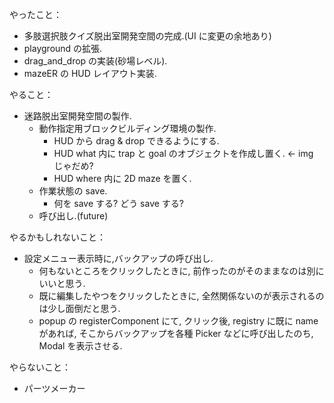 やったこと：

- 多肢選択肢クイズ脱出室開発空間の完成.(UI に変更の余地あり)
- playground の拡張.
- drag_and_drop の実装(砂場レベル).
- mazeER の HUD レイアウト実装.

やること：

- 迷路脱出室開発空間の製作.
  - 動作指定用ブロックビルディング環境の製作.
    - HUD から drag & drop できるようにする.
    - HUD what 内に trap と goal のオブジェクトを作成し置く. <- img じゃだめ?
    - HUD where 内に 2D maze を置く.
  - 作業状態の save.
    - 何を save する? どう save する?
  - 呼び出し.(future)

やるかもしれないこと：

- 設定メニュー表示時に,バックアップの呼び出し.
  - 何もないところをクリックしたときに, 前作ったのがそのままなのは別にいいと思う.
  - 既に編集したやつをクリックしたときに, 全然関係ないのが表示されるのは少し面倒だと思う.
  - popup の registerComponent にて, クリック後, registry に既に name があれば, そこからバックアップを各種 Picker などに呼び出したのち, Modal を表示させる.

やらないこと：

- パーツメーカー

